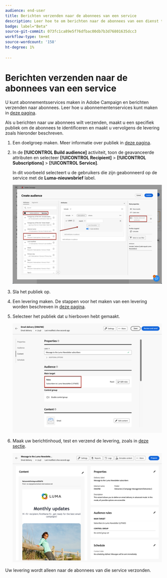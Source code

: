 ```yaml
---
audience: end-user
title: Berichten verzenden naar de abonnees van een service
description: Leer hoe te om berichten naar de abonnees van een dienst te verzenden
badge: label="Beta"
source-git-commit: 073fc1ca89e5f76dfbac00db7b3d76801635dcc3
workflow-type: tm+mt
source-wordcount: '158'
ht-degree: 1%

---
```



# Berichten verzenden naar de abonnees van een service

U kunt abonnementsservices maken in Adobe Campaign en berichten verzenden naar abonnees. Leer hoe u abonnementenservices kunt maken in [deze pagina](../audience//manage-services.md#create-service).

Als u berichten naar uw abonnees wilt verzenden, maakt u een specifiek publiek om de abonnees te identificeren en maakt u vervolgens de levering zoals hieronder beschreven.

1. Een doelgroep maken. Meer informatie over publiek in [deze pagina](../audience/create-audience.md).

1. In de **[!UICONTROL Build audience]** activiteit, toon de geavanceerde attributen en selecteer **[!UICONTROL Recipient]** > **[!UICONTROL Subscriptions]** > **[!UICONTROL Service]**.

   In dit voorbeeld selecteert u de gebruikers die zijn geabonneerd op de service met de **Luma-nieuwsbrief** label.

   ![](assets/service-audience-subscribers.png)

1. Sla het publiek op.
1. Een levering maken. De stappen voor het maken van een levering worden beschreven in [deze pagina](../msg/gs-messages.md#create-delivery).
1. Selecteer het publiek dat u hierboven hebt gemaakt.

   ![](assets/service-delivery-targeting-subscribers.png)

1. Maak uw berichtinhoud, test en verzend de levering, zoals in [deze sectie](../preview-test/preview-test.md).

   ![](assets/service-delivery-ready.png)

Uw levering wordt alleen naar de abonnees van die service verzonden.
